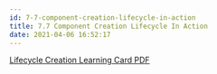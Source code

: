```yaml
---
id: 7-7-component-creation-lifecycle-in-action
title: 7.7 Component Creation Lifecycle In Action
date: 2021-04-06 16:52:17
---
```


[Lifecycle Creation Learning Card PDF](pdf/7-lifecycle-creation-learning-card.pdf)
